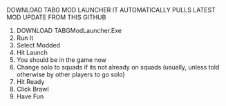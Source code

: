 DOWNLOAD TABG MOD LAUNCHER IT AUTOMATICALLY PULLS LATEST MOD UPDATE FROM THIS GITHUB

1. DOWNLOAD TABGModLauncher.Exe
2. Run It
3. Select Modded
4. Hit Launch
5. You should be in the game now
6. Change solo to squads if its not already on squads (usually, unless told otherwise by other players to go solo)
7. Hit Ready
8. Click Brawl
9. Have Fun

